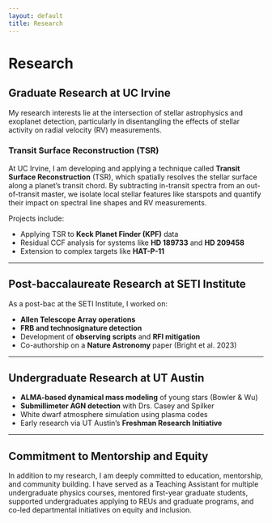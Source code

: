 ```yaml
---
layout: default
title: Research
---
```


# Research

## Graduate Research at UC Irvine

My research interests lie at the intersection of stellar astrophysics and exoplanet detection, particularly in disentangling the effects of stellar activity on radial velocity (RV) measurements.

### Transit Surface Reconstruction (TSR)

At UC Irvine, I am developing and applying a technique called **Transit Surface Reconstruction** (TSR), which spatially resolves the stellar surface along a planet’s transit chord. By subtracting in-transit spectra from an out-of-transit master, we isolate local stellar features like starspots and quantify their impact on spectral line shapes and RV measurements.

Projects include:
- Applying TSR to **Keck Planet Finder (KPF)** data
- Residual CCF analysis for systems like **HD 189733** and **HD 209458**
- Extension to complex targets like **HAT-P-11**

---

## Post-baccalaureate Research at SETI Institute

As a post-bac at the SETI Institute, I worked on:
- **Allen Telescope Array operations**
- **FRB and technosignature detection**
- Development of **observing scripts** and **RFI mitigation**
- Co-authorship on a **Nature Astronomy** paper (Bright et al. 2023)

---

## Undergraduate Research at UT Austin

- **ALMA-based dynamical mass modeling** of young stars (Bowler & Wu)  
- **Submillimeter AGN detection** with Drs. Casey and Spilker  
- White dwarf atmosphere simulation using plasma codes  
- Early research via UT Austin’s **Freshman Research Initiative**  

---

## Commitment to Mentorship and Equity

In addition to my research, I am deeply committed to education, mentorship, and community building. I have served as a Teaching Assistant for multiple undergraduate physics courses, mentored first-year graduate students, supported undergraduates applying to REUs and graduate programs, and co-led departmental initiatives on equity and inclusion.
